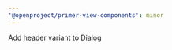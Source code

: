```yaml
---
'@openproject/primer-view-components': minor
---
```


Add header variant to Dialog

<!-- Changed components: Primer::Alpha::Dialog -->
